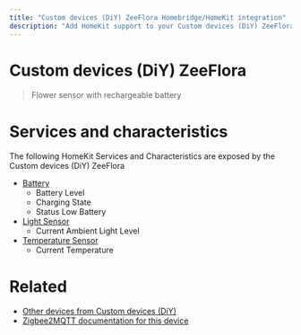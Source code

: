 ```yaml
---
title: "Custom devices (DiY) ZeeFlora Homebridge/HomeKit integration"
description: "Add HomeKit support to your Custom devices (DiY) ZeeFlora, using Homebridge, Zigbee2MQTT and homebridge-z2m."
---
```

<!---
This file has been GENERATED using src/docgen/docgen.ts
DO NOT EDIT THIS FILE MANUALLY!
-->
# Custom devices (DiY) ZeeFlora
> Flower sensor with rechargeable battery


# Services and characteristics
The following HomeKit Services and Characteristics are exposed by
the Custom devices (DiY) ZeeFlora

* [Battery](../../battery.md)
  * Battery Level
  * Charging State
  * Status Low Battery
* [Light Sensor](../../sensors.md)
  * Current Ambient Light Level
* [Temperature Sensor](../../sensors.md)
  * Current Temperature


# Related
* [Other devices from Custom devices (DiY)](../index.md#custom_devices_diy)
* [Zigbee2MQTT documentation for this device](https://www.zigbee2mqtt.io/devices/ZeeFlora.html)